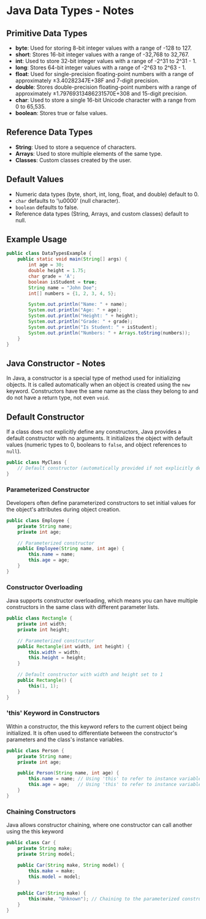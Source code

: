 # Java Data Types - Notes

## Primitive Data Types

- **byte**: Used for storing 8-bit integer values with a range of -128 to 127.
- **short**: Stores 16-bit integer values with a range of -32,768 to 32,767.
- **int**: Used to store 32-bit integer values with a range of -2^31 to 2^31 - 1.
- **long**: Stores 64-bit integer values with a range of -2^63 to 2^63 - 1.
- **float**: Used for single-precision floating-point numbers with a range of approximately ±3.40282347E+38F and 7-digit precision.
- **double**: Stores double-precision floating-point numbers with a range of approximately ±1.79769313486231570E+308 and 15-digit precision.
- **char**: Used to store a single 16-bit Unicode character with a range from 0 to 65,535.
- **boolean**: Stores true or false values.

## Reference Data Types

- **String**: Used to store a sequence of characters.
- **Arrays**: Used to store multiple elements of the same type.
- **Classes**: Custom classes created by the user.

## Default Values

- Numeric data types (byte, short, int, long, float, and double) default to 0.
- `char` defaults to '\u0000' (null character).
- `boolean` defaults to false.
- Reference data types (String, Arrays, and custom classes) default to null.

## Example Usage

```java
public class DataTypesExample {
    public static void main(String[] args) {
        int age = 30;
        double height = 1.75;
        char grade = 'A';
        boolean isStudent = true;
        String name = "John Doe";
        int[] numbers = {1, 2, 3, 4, 5};

        System.out.println("Name: " + name);
        System.out.println("Age: " + age);
        System.out.println("Height: " + height);
        System.out.println("Grade: " + grade);
        System.out.println("Is Student: " + isStudent);
        System.out.println("Numbers: " + Arrays.toString(numbers));
    }
}

```
## Java Constructor - Notes

In Java, a constructor is a special type of method used for initializing objects. It is called automatically when an object is created using the `new` keyword. Constructors have the same name as the class they belong to and do not have a return type, not even `void`.

## Default Constructor

If a class does not explicitly define any constructors, Java provides a default constructor with no arguments. It initializes the object with default values (numeric types to 0, booleans to `false`, and object references to `null`).

```java
public class MyClass {
    // Default constructor (automatically provided if not explicitly defined)
}
```

### Parameterized Constructor
Developers often define parameterized constructors to set initial values for the object's attributes during object creation.

```java
public class Employee {
    private String name;
    private int age;

    // Parameterized constructor
    public Employee(String name, int age) {
        this.name = name;
        this.age = age;
    }
}

```

### Constructor Overloading
Java supports constructor overloading, which means you can have multiple constructors in the same class with different parameter lists.
```java
public class Rectangle {
    private int width;
    private int height;

    // Parameterized constructor
    public Rectangle(int width, int height) {
        this.width = width;
        this.height = height;
    }

    // Default constructor with width and height set to 1
    public Rectangle() {
        this(1, 1);
    }
}

```

### 'this' Keyword in Constructors
Within a constructor, the this keyword refers to the current object being initialized. It is often used to differentiate between the constructor's parameters and the class's instance variables.

```java
public class Person {
    private String name;
    private int age;

    public Person(String name, int age) {
        this.name = name; // Using 'this' to refer to instance variable
        this.age = age;   // Using 'this' to refer to instance variable
    }
}

```
### Chaining Constructors
Java allows constructor chaining, where one constructor can call another using the this keyword

```java
public class Car {
    private String make;
    private String model;

    public Car(String make, String model) {
        this.make = make;
        this.model = model;
    }

    public Car(String make) {
        this(make, "Unknown"); // Chaining to the parameterized constructor
    }
}

```